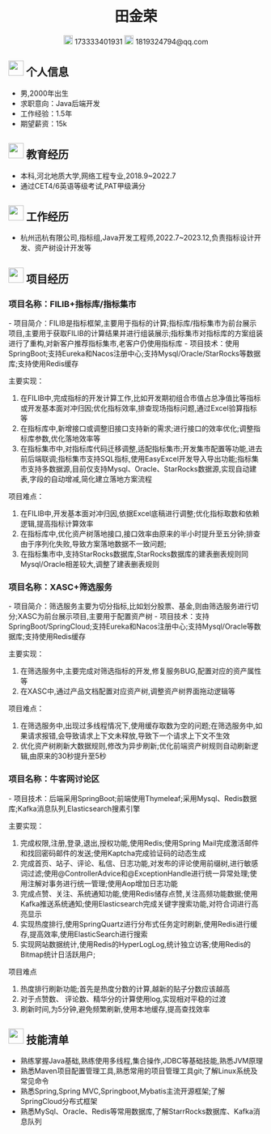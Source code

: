  <center>
     <h1>田金荣</h1>
     <div>
         <span>
             <img src="assets/phone-solid.svg" width="18px">
             173333401931
         </span>
         <span>
             <img src="assets/envelope-solid.svg" width="18px">
             1819324794@qq.com
         </span>
     </div>
 </center>

## <img src="assets/info-circle-solid.svg" width="30px"> 个人信息

- 男,2000年出生
- 求职意向：Java后端开发
- 工作经验：1.5年
- 期望薪资：15k

## <img src="assets/graduation-cap-solid.svg" width="30px"> 教育经历

- 本科,河北地质大学,网络工程专业,2018.9~2022.7
- 通过CET4/6英语等级考试,PAT甲级满分

## <img src="assets/briefcase-solid.svg" width="30px"> 工作经历

- 杭州迅杭有限公司,指标组,Java开发工程师,2022.7~2023.12,负责指标设计开发、资产树设计开发等

## <img src="assets/project-diagram-solid.svg" width="30px"> 项目经历
<h3>项目名称：FILIB+指标库/指标集市</h3>
- 项目简介：FILIB是指标框架,主要用于指标的计算;指标库/指标集市为前台展示项目,主要用于获取FILIB的计算结果并进行组装展示;指标集市对指标库的方案组装进行了重构,对新客户推荐指标集市,老客户仍使用指标库
- 项目技术：使用SpringBoot;支持Eureka和Nacos注册中心;支持Mysql/Oracle/StarRocks等数据库;支持使用Redis缓存

主要实现：
1. 在FILIB中,完成指标的开发计算工作,比如开发期初组合市值占总净值比等指标或开发基本面对冲归因;优化指标效率,排查现场指标问题,通过Excel验算指标等
2. 在指标库中,新增接口或调整旧接口支持新的需求;进行接口的效率优化;调整指标库参数,优化落地效率等
3. 在指标集市中,对指标库代码迁移调整,适配指标集市;开发集市配置等功能,进去前后端联调;指标集市支持SQL指标,使用EasyExcel开发导入导出功能;指标集市支持多数据源,目前仅支持Mysql、Oracle、StarRocks数据源,实现自动建表,字段的自动增减,简化建立落地方案流程

项目难点：
1. 在FILIB中,开发基本面对冲归因,依据Excel底稿进行调整;优化指标取数和依赖逻辑,提高指标计算效率
2. 在指标库中,优化资产树落地接口,接口效率由原来的半小时提升至五分钟;排查由于序列化失败,导致方案落地数据不一致问题;
3. 在指标集市中,支持StarRocks数据库,StarRocks数据库的建表删表规则同Mysql/Oracle相差较大,调整了建表删表规则

<h3>项目名称：XASC+筛选服务</h3>
- 项目简介：筛选服务主要为切分指标,比如划分股票、基金,则由筛选服务进行切分;XASC为前台展示项目,主要用于配置资产树
- 项目技术：支持SpringBoot/SpringCloud;支持Eureka和Nacos注册中心;支持Mysql/Oracle等数据库;支持使用Redis缓存

主要实现：
1. 在筛选服务中,主要完成对筛选指标的开发,修复服务BUG,配置对应的资产属性等
2. 在XASC中,通过产品文档配置对应资产树,调整资产树界面拖动逻辑等

项目难点：
1. 在筛选服务中,出现过多线程情况下,使用缓存取数为空的问题;在筛选服务中,如果请求报错,会导致请求上下文未释放,导致下一个请求上下文不生效
2. 优化资产树刷新大数据规则,修改为异步刷新;优化前端资产树规则自动刷新逻辑,由原来的30秒提升至5秒

<h3>项目名称：牛客网讨论区 </h3>
- 项目技术：后端采用SpringBoot;前端使用Thymeleaf;采用Mysql、Redis数据库;Kafka消息队列,Elasticsearch搜素引擎

主要实现：
1. 完成权限,注册,登录,退出,授权功能,使用Redis;使用Spring Mail完成激活邮件和找回密码邮件的发送;使用Kaptcha完成验证码的动态生成
2. 完成首页、站子、评论、私信、日志功能,对发布的评论使用前缀树,进行敏感词过滤;使用@ControllerAdvice和@ExceptionHandle进行统一异常处理;使用注解对事务进行统一管理;使用Aop增加日志功能
3. 完成点赞、关注、系统通知功能,使用Redis储存点赞,关注高频功能数据;使用Kafka推送系统通知;使用Elasticsearch完成关键字搜索功能,对符合词进行高亮显示
4. 实现热度排行,使用SpringQuartz进行分布式任务定时刷新,使用Redis进行缓存,提高效率,使用ElasticSearch进行搜索
5. 实现网站数据统计,使用Redis的HyperLogLog,统计独立访客;使用Redis的Bitmap统计日活跃用户;

项目难点
1. 热度排行刷新功能;首先是热度分数的计算,越新的贴子分数应该越高
2. 对于点赞数、 评论数、精华分的计算使用log,实现相对平稳的过渡
3. 刷新时间,为5分钟,避免频繁刷新,使用本地缓存,提高查找效率

## <img src="assets/tools-solid.svg" width="30px"> 技能清单

- 熟练掌握Java基础,熟练使用多线程,集合操作,JDBC等基础技能,熟悉JVM原理
- 熟悉Maven项目配置管理工具,熟悉常用的项目管理工具git;了解Linux系统及常见命令
- 熟悉Spring,Spring MVC,Springboot,Mybatis主流开源框架;了解SpringCloud分布式框架
- 熟悉MySql、Oracle、Redis等常用数据库,了解StarrRocks数据库、Kafka消息队列